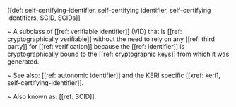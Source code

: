 [[def: self-certifying-identifier, self-certifying identifier, self-certifying identifiers, SCID, SCIDs]]

~ A subclass of [[ref: verifiable identifier]] (VID) that is [[ref: cryptographically verifiable]] without the need to rely on any [[ref: third party]] for [[ref: verification]] because the [[ref: identifier]] is cryptographically bound to the [[ref: cryptographic keys]] from which it was generated.

~ See also: [[ref: autonomic identifier]] and the KERI specific [[xref: keri1,  self-certifying-identifier]].

~ Also known as: [[ref: SCID]].
